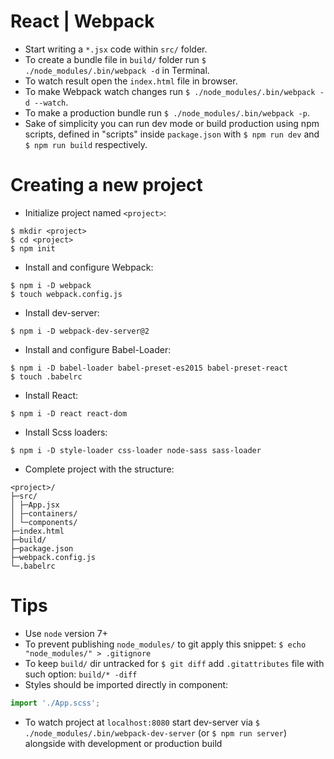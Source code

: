 # React | Webpack

* Start writing a `*.jsx` code within `src/` folder.
* To create a bundle file in `build/` folder run `$ ./node_modules/.bin/webpack -d` in Terminal.
* To watch result open the `index.html` file in browser.
* To make Webpack watch changes run `$ ./node_modules/.bin/webpack -d --watch`.
* To make a production bundle run `$ ./node_modules/.bin/webpack -p`.
* Sake of simplicity you can run dev mode or build production using npm scripts, defined in "scripts" inside `package.json` with `$ npm run dev` and `$ npm run build` respectively.

# Creating a new project

* Initialize project named `<project>`:
```
$ mkdir <project>
$ cd <project>
$ npm init
```
* Install and configure Webpack:
```
$ npm i -D webpack
$ touch webpack.config.js
```
* Install dev-server:
```
$ npm i -D webpack-dev-server@2
```
* Install and configure Babel-Loader:
```
$ npm i -D babel-loader babel-preset-es2015 babel-preset-react
$ touch .babelrc
```
* Install React:
```
$ npm i -D react react-dom
```
* Install Scss loaders:
```
$ npm i -D style-loader css-loader node-sass sass-loader
```
* Complete project with the structure:
```
<project>/
├─src/
│ ├─App.jsx
│ ├─containers/
│ └─components/
├─index.html
├─build/
├─package.json
├─webpack.config.js
└─.babelrc
```

# Tips

* Use `node` version 7+
* To prevent publishing `node_modules/` to git apply this snippet: `$ echo "node_modules/" > .gitignore`
* To keep `build/` dir untracked for `$ git diff` add `.gitattributes` file with such option: `build/* -diff`
* Styles should be imported directly in component:
```javascript
import './App.scss';
```
* To watch project at `localhost:8080` start dev-server via `$ ./node_modules/.bin/webpack-dev-server` (or `$ npm run server`) alongside with development or production build

